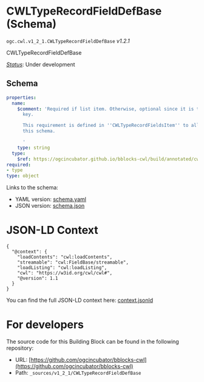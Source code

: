 
# CWLTypeRecordFieldDefBase (Schema)

`ogc.cwl.v1_2_1.CWLTypeRecordFieldDefBase` *v1.2.1*

CWLTypeRecordFieldDefBase

[*Status*](http://www.opengis.net/def/status): Under development

## Schema

```yaml
properties:
  name:
    $comment: 'Required if list item. Otherwise, optional since it is the mapping
      key.

      This requirement is defined in ''CWLTypeRecordFieldsItem'' to allow reuse of
      this schema.

      '
    type: string
  type:
    $ref: https://ogcincubator.github.io/bblocks-cwl/build/annotated/cwl/v1_2_1/CWLType/schema.yaml
required:
- type
type: object

```

Links to the schema:

* YAML version: [schema.yaml](https://ogcincubator.github.io/bblocks-cwl/build/annotated/cwl/v1_2_1/CWLTypeRecordFieldDefBase/schema.json)
* JSON version: [schema.json](https://ogcincubator.github.io/bblocks-cwl/build/annotated/cwl/v1_2_1/CWLTypeRecordFieldDefBase/schema.yaml)


# JSON-LD Context

```jsonld
{
  "@context": {
    "loadContents": "cwl:loadContents",
    "streamable": "cwl:FieldBase/streamable",
    "loadListing": "cwl:loadListing",
    "cwl": "https://w3id.org/cwl/cwl#",
    "@version": 1.1
  }
}
```

You can find the full JSON-LD context here:
[context.jsonld](https://ogcincubator.github.io/bblocks-cwl/build/annotated/cwl/v1_2_1/CWLTypeRecordFieldDefBase/context.jsonld)


# For developers

The source code for this Building Block can be found in the following repository:

* URL: [https://github.com/ogcincubator/bblocks-cwl](https://github.com/ogcincubator/bblocks-cwl)
* Path: `_sources/v1_2_1/CWLTypeRecordFieldDefBase`

